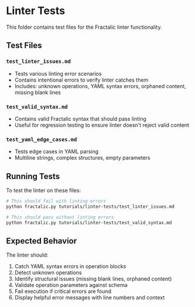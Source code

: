 # Linter Tests

This folder contains test files for the Fractalic linter functionality.

## Test Files

### `test_linter_issues.md`
- Tests various linting error scenarios
- Contains intentional errors to verify linter catches them
- Includes: unknown operations, YAML syntax errors, orphaned content, missing blank lines

### `test_valid_syntax.md`
- Contains valid Fractalic syntax that should pass linting
- Useful for regression testing to ensure linter doesn't reject valid content

### `test_yaml_edge_cases.md`
- Tests edge cases in YAML parsing
- Multiline strings, complex structures, empty parameters

## Running Tests

To test the linter on these files:

```bash
# This should fail with linting errors
python fractalic.py tutorials/linter-tests/test_linter_issues.md

# This should pass without linting errors
python fractalic.py tutorials/linter-tests/test_valid_syntax.md
```

## Expected Behavior

The linter should:
1. Catch YAML syntax errors in operation blocks
2. Detect unknown operations 
3. Identify structural issues (missing blank lines, orphaned content)
4. Validate operation parameters against schema
5. Fail execution if critical errors are found
6. Display helpful error messages with line numbers and context
